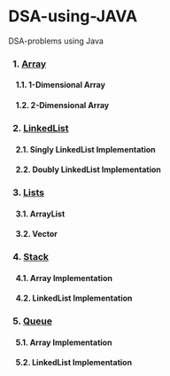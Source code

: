 # DSA-using-JAVA
DSA-problems using Java

### &nbsp; 1. [Array](https://github.com/nishant7372/Data-Structures/array)
#### &nbsp;&nbsp;&nbsp; 1.1. 1-Dimensional Array
#### &nbsp;&nbsp;&nbsp; 1.2. 2-Dimensional Array
### &nbsp; 2. [LinkedList](https://github.com/nishant7372/Data-Structures/linkedlist)
#### &nbsp;&nbsp;&nbsp; 2.1. Singly LinkedList Implementation
#### &nbsp;&nbsp;&nbsp; 2.2. Doubly LinkedList Implementation
### &nbsp; 3. [Lists](https://github.com/nishant7372/Data-Structures/lists)
#### &nbsp;&nbsp;&nbsp; 3.1. ArrayList
#### &nbsp;&nbsp;&nbsp; 3.2. Vector
### &nbsp; 4. [Stack](https://github.com/nishant7372/Data-Structures/stack)
#### &nbsp;&nbsp;&nbsp; 4.1. Array Implementation
#### &nbsp;&nbsp;&nbsp; 4.2. LinkedList Implementation
### &nbsp; 5. [Queue](https://github.com/nishant7372/Data-Structures/queue)
#### &nbsp;&nbsp;&nbsp; 5.1. Array Implementation
#### &nbsp;&nbsp;&nbsp; 5.2. LinkedList Implementation
